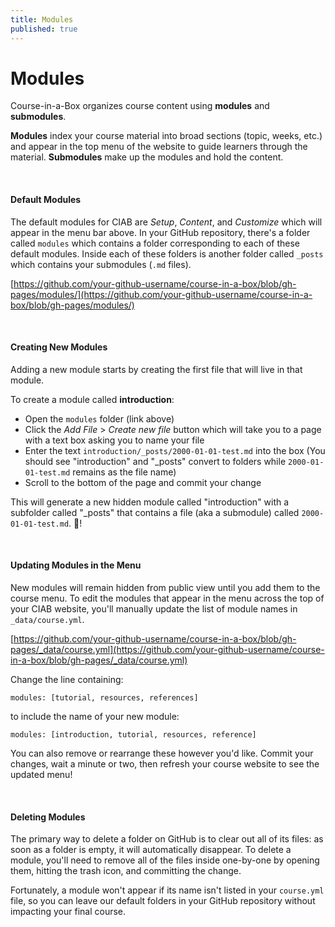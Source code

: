 ```yaml
---
title: Modules
published: true
---
```


# Modules

Course-in-a-Box organizes course content using **modules** and **submodules**. 

**Modules** index your course material into broad sections (topic, weeks, etc.) and appear in the top menu of the website to guide learners through the material. **Submodules** make up the modules and hold the content. 

<br>

#### Default Modules

The default modules for CIAB are *Setup*, *Content*, and *Customize* which will appear in the menu bar above. In your GitHub repository, there's a folder called `modules` which contains a folder corresponding to each of these default modules. Inside each of these folders is another folder called `_posts` which contains your submodules (`.md` files). 

[https://github.com/your-github-username/course-in-a-box/blob/gh-pages/modules/](https://github.com/your-github-username/course-in-a-box/blob/gh-pages/modules/)

<br>

#### Creating New Modules

Adding a new module starts by creating the first file that will live in that module.

To create a module called **introduction**: 
* Open the `modules` folder (link above)
* Click the *Add File* > *Create new file* button which will take you to a page with a text box asking you to name your file
* Enter the text `introduction/_posts/2000-01-01-test.md` into the box (You should see "introduction" and "_posts" convert to folders while `2000-01-01-test.md` remains as the file name)
* Scroll to the bottom of the page and commit your change 

This will generate a new hidden module called "introduction" with a subfolder called "_posts" that contains a file (aka a submodule) called `2000-01-01-test.md`. 🎉! 

<br>

#### Updating Modules in the Menu
New modules will remain hidden from public view until you add them to the course menu. To edit the modules that appear in the menu across the top of your CIAB website, you'll manually update the list of module names in `_data/course.yml`.

[https://github.com/your-github-username/course-in-a-box/blob/gh-pages/_data/course.yml](https://github.com/your-github-username/course-in-a-box/blob/gh-pages/_data/course.yml)

Change the line containing:

`modules: [tutorial, resources, references]`

to include the name of your new module:

`modules: [introduction, tutorial, resources, reference]`

You can also remove or rearrange these however you'd like. Commit your changes, wait a minute or two, then refresh your course website to see the updated menu!

<br>

#### Deleting Modules

The primary way to delete a folder on GitHub is to clear out all of its files: as soon as a folder is empty, it will automatically disappear. To delete a module, you'll need to remove all of the files inside one-by-one by opening them, hitting the trash icon, and committing the change.

Fortunately, a module won't appear if its name isn't listed in your `course.yml` file, so you can leave our default folders in your GitHub repository without impacting your final course. 

